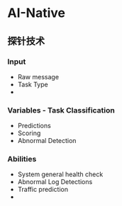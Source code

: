 # AI-Native

## 探针技术

### Input

- Raw message
- Task Type
- 

### Variables - Task Classification

- Predictions
- Scoring
- Abnormal Detection

### Abilities

- System general health check
- Abnormal Log Detections
- Traffic prediction
- 